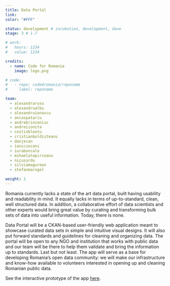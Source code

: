 ```yaml
---
title: Data Portal
link: 
color: "#FFF"

status: development # incubation, development, done
stage: 3 # 1-7

# work:
#   hours: 1234
#   value: 1234

credits:
  - name: Code for Romania
    image: logo.png

# code:
#   - repo: code4romania/reponame
#     label: reponame

team:
  - alexandrarusu
  - alexandrualbu
  - alexandruionascu
  - ancaspatariu
  - andrabrinzaniuc
  - andreiionita
  - costinbleotu
  - cristianboldisteanu
  - danjecan
  - ianiciocani
  - iuraboncalo
  - mihaelatopirceanu
  - nicusurdu
  - silviamagurean
  - stefanmarogel

weight: 1
---
```

Romania currently lacks a state of the art data portal, built having usability and readability in mind. It equally lacks in terms of up-to-standard, clean, well structured data. In addition, a collaborative effort of data scientists and other experts would bring great value by curating and transforming bulk sets of data into useful information. Today, there is none.

Data Portal will be a CKAN-based user-friendly web application meant to showcase curated data sets in simple and intuitive visual designs. It will also put forward standards and guidelines for cleaning and organizing data. The portal will be open to any NGO and institution that works with public data and our team will be there to help them validate and bring the information up to standards. Last but not least. The app will serve as a base for developing Romania’s open data community: we will make our infrastructure and know-how available to volunteers interested in opening up and cleaning Romanian public data.

See the interactive prototype of the app [here](https://www.figma.com/proto/P60qSupJkefpT7K4rT5PQuva/Data-Portal-Cluj-Napoca?node-id=90%3A7&scaling=min-zoom).
